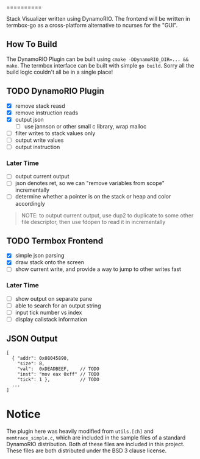 ==========

Stack Visualizer written using DynamoRIO. The frontend will be written in termbox-go
as a cross-platform alternative to ncurses for the "GUI".

## How To Build
The DynamoRIO Plugin can be built using `cmake -DDynamoRIO_DIR=... && make`.
The termbox interface can be built with simple `go build`. Sorry all the build
logic couldn't all be in a single place!

## TODO DynamoRIO Plugin
* [x] remove stack reasd
* [x] remove instruction reads
* [x] output json
    * [ ] use jannson or other small c library, wrap malloc
* [ ] filter writes to stack values only
* [ ] output write values
* [ ] output instruction

### Later Time
* [ ] output current output
* [ ] json denotes ret, so we can "remove variables from scope" incrementally
* [ ] determine whether a pointer is on the stack or heap and color accordingly

> NOTE: to output current output, use dup2 to duplicate to
> some other file descriptor, then use fdopen to read it in
> incrementally

## TODO Termbox Frontend
* [X] simple json parsing
* [X] draw stack onto the screen
* [ ] show current write, and provide a way to jump to other writes fast

### Later Time
* [ ] show output on separate pane
* [ ] able to search for an output string
* [ ] input tick number vs index
* [ ] display callstack information

## JSON Output

```
[
  { "addr": 0x08045890,
    "size": 8,
    "val":  0xDEADBEEF,    // TODO
    "inst": "mov eax 0xff" // TODO
    "tick": 1 },           // TODO
  ...
]
```

# Notice
The plugin here was heavily modified from `utils.[ch]` and `memtrace_simple.c`,
which are included in the sample files of a standard DynamoRIO distribution.
Both of these files are included in this project. These files are both
distributed under the BSD 3 clause license.
